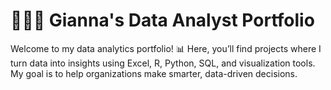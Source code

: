 # 👩🏽‍💻 Gianna's Data Analyst Portfolio 

Welcome to my data analytics portfolio! 📊 Here, you’ll find projects where I turn data into insights using Excel, R, Python, SQL, and visualization tools. My goal is to help organizations make smarter, data-driven decisions.

